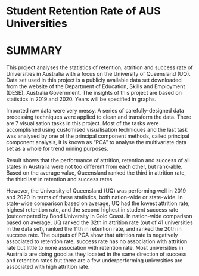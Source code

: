 # Student Retention Rate of AUS Universities

# SUMMARY

This project analyses the statistics of retention, attrition and success rate of Universities in Australia with a focus on the University of Queensland (UQ). Data set used in this project is a publicly available data set downloaded from the website of the Department of Education, Skills and Employment (DESE), Australia Government. The insights of this project are based on statistics in 2019 and 2020. Years will be specified in graphs.

Imported raw data were very messy. A series of carefully-designed data processing techniques were applied to clean and transform the data. There are 7 visualisation tasks in this project. Most of the tasks were accomplished using customised visualisation techniques and the last task was analysed by one of the principal component methods, called principal component analysis, it is known as “PCA” to analyse the multivariate data set as a whole for trend mining purposes.

Result shows that the performance of attrition, retention and success of all states in Australia were not too different from each other, but rank-able. Based on the average value, Queensland ranked the third in attrition rate, the third last in retention and success rates.

However, the University of Queensland (UQ) was performing well in 2019 and 2020 in terms of these statistics, both nation-wide or state-wide. In state-wide comparison based on average, UQ had the lowest attrition rate, highest retention rate, and the second highest in student success rate (outcompeted by Bond University in Gold Coast. In nation-wide comparison based on average, UQ ranked the 32th in attrition rate (out of 41 universities in the data set), ranked the 11th in retention rate, and ranked the 20th in success rate. The outputs of PCA show that attrition rate is negatively associated to retention rate, success rate has no association with attrition rate but little to none association with retention rate. Most universities in Australia are doing good as they located in the same direction of success and retention rates but there are a few underperforming universities are associated with high attrition rate.
